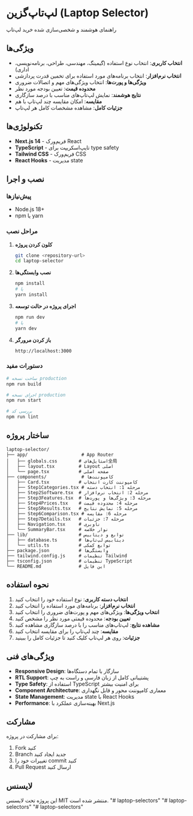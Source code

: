 # لپ‌تاپ‌گزین (Laptop Selector)

راهنمای هوشمند و شخصی‌سازی شده خرید لپ‌تاپ

## ویژگی‌ها

- **انتخاب کاربری**: انتخاب نوع استفاده (گیمینگ، مهندسی، طراحی، برنامه‌نویسی، اداری)
- **انتخاب نرم‌افزار**: انتخاب برنامه‌های مورد استفاده برای تخمین قدرت پردازشی
- **ویژگی‌ها و پورت‌ها**: انتخاب ویژگی‌های مهم و اتصالات ضروری
- **محدوده قیمت**: تعیین بودجه مورد نظر
- **نتایج هوشمند**: نمایش لپ‌تاپ‌های مناسب با درصد سازگاری
- **مقایسه**: امکان مقایسه چند لپ‌تاپ با هم
- **جزئیات کامل**: مشاهده مشخصات کامل هر لپ‌تاپ

## تکنولوژی‌ها

- **Next.js 14** - فریم‌ورک React
- **TypeScript** - تایپ‌اسکریپت برای type safety
- **Tailwind CSS** - فریم‌ورک CSS
- **React Hooks** - مدیریت state

## نصب و اجرا

### پیش‌نیازها

- Node.js 18+ 
- npm یا yarn

### مراحل نصب

1. **کلون کردن پروژه**
   ```bash
   git clone <repository-url>
   cd laptop-selector
   ```

2. **نصب وابستگی‌ها**
   ```bash
   npm install
   # یا
   yarn install
   ```

3. **اجرای پروژه در حالت توسعه**
   ```bash
   npm run dev
   # یا
   yarn dev
   ```

4. **باز کردن مرورگر**
   ```
   http://localhost:3000
   ```

### دستورات مفید

```bash
# ساخت نسخه production
npm run build

# اجرای نسخه production
npm run start

# بررسی کد
npm run lint
```

## ساختار پروژه

```
laptop-selector/
├── app/                    # App Router
│   ├── globals.css        # استایل‌های全局
│   ├── layout.tsx         # Layout اصلی
│   └── page.tsx           # صفحه اصلی
├── components/             # کامپوننت‌ها
│   ├── Card.tsx           # کامپوننت کارت انتخاب
│   ├── Step1Categories.tsx # مرحله 1: انتخاب دسته
│   ├── Step2Software.tsx  # مرحله 2: انتخاب نرم‌افزار
│   ├── Step3Features.tsx  # مرحله 3: ویژگی‌ها و پورت‌ها
│   ├── Step4Prices.tsx    # مرحله 4: محدوده قیمت
│   ├── Step5Results.tsx   # مرحله 5: نمایش نتایج
│   ├── Step6Comparison.tsx # مرحله 6: مقایسه
│   ├── Step7Details.tsx   # مرحله 7: جزئیات
│   ├── Navigation.tsx     # ناوبری
│   └── SummaryBar.tsx     # نوار خلاصه
├── lib/                   # توابع و دیتابیس
│   ├── database.ts        # دیتابیس لپ‌تاپ‌ها
│   └── utils.ts           # توابع کمکی
├── package.json           # وابستگی‌ها
├── tailwind.config.js     # تنظیمات Tailwind
├── tsconfig.json          # تنظیمات TypeScript
└── README.md              # این فایل
```

## نحوه استفاده

1. **انتخاب دسته کاربری**: نوع استفاده خود را انتخاب کنید
2. **انتخاب نرم‌افزار**: برنامه‌های مورد استفاده را انتخاب کنید
3. **انتخاب ویژگی‌ها**: ویژگی‌های مهم و پورت‌های ضروری را انتخاب کنید
4. **تعیین بودجه**: محدوده قیمتی مورد نظر را مشخص کنید
5. **مشاهده نتایج**: لپ‌تاپ‌های مناسب را با درصد سازگاری مشاهده کنید
6. **مقایسه**: چند لپ‌تاپ را برای مقایسه انتخاب کنید
7. **جزئیات**: روی هر لپ‌تاپ کلیک کنید تا جزئیات کامل را ببینید

## ویژگی‌های فنی

- **Responsive Design**: سازگار با تمام دستگاه‌ها
- **RTL Support**: پشتیبانی کامل از زبان فارسی و راست به چپ
- **Type Safety**: استفاده از TypeScript برای امنیت بیشتر
- **Component Architecture**: معماری کامپوننت محور و قابل نگهداری
- **State Management**: مدیریت state با React Hooks
- **Performance**: بهینه‌سازی عملکرد با Next.js

## مشارکت

برای مشارکت در پروژه:

1. Fork کنید
2. Branch جدید ایجاد کنید
3. تغییرات خود را commit کنید
4. Pull Request ارسال کنید

## لایسنس

این پروژه تحت لایسنس MIT منتشر شده است.
"# laptop-selectors" 
"# laptop-selectors" 
"# laptop-selectors" 
